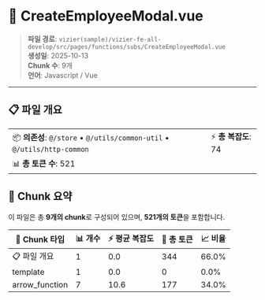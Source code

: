 # 📄 CreateEmployeeModal.vue

> **파일 경로**: `vizier(sample)/vizier-fe-all-develop/src/pages/functions/subs/CreateEmployeeModal.vue`  
> **생성일**: 2025-10-13  
> **Chunk 수**: 9개  
> **언어**: Javascript / Vue
---


## 📋 파일 개요

| | |
|--|--|
| 📦 **의존성**: `@/store` • `@/utils/common-util` • `@/utils/http-common` | ⚡ **총 복잡도**: 74 |
| 📊 **총 토큰 수**: 521 |  |






## 🧩 Chunk 요약

이 파일은 총 **9개의 chunk**로 구성되어 있으며, **521개의 토큰**을 포함합니다.

| 🧩 Chunk 타입 | 📊 개수 | ⚡ 평균 복잡도 | 📝 총 토큰 | 📈 비율 |
|---------------|--------|-------------|----------|--------|
| 📋 파일 개요 | 1 | 0.0 | 344 | 66.0% |
| template | 1 | 0.0 | 0 | 0.0% |
| arrow_function | 7 | 10.6 | 177 | 34.0% |

